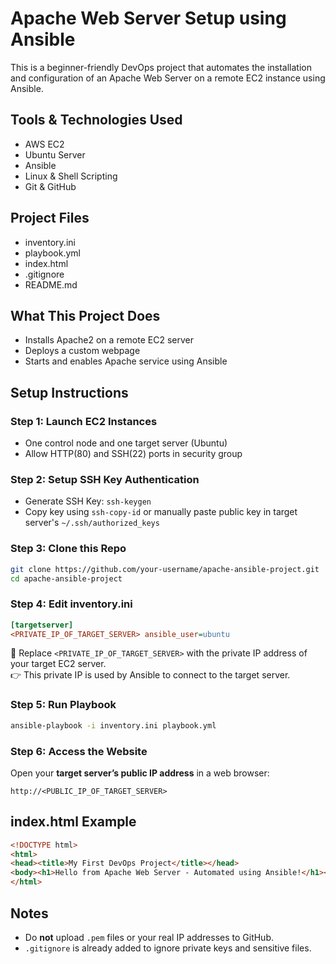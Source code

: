# Apache Web Server Setup using Ansible

This is a beginner-friendly DevOps project that automates the installation and configuration of an Apache Web Server on a remote EC2 instance using Ansible.

## Tools & Technologies Used
- AWS EC2
- Ubuntu Server
- Ansible
- Linux & Shell Scripting
- Git & GitHub

## Project Files
- inventory.ini
- playbook.yml
- index.html
- .gitignore
- README.md

## What This Project Does
- Installs Apache2 on a remote EC2 server
- Deploys a custom webpage
- Starts and enables Apache service using Ansible

## Setup Instructions
### Step 1: Launch EC2 Instances
- One control node and one target server (Ubuntu)
- Allow HTTP(80) and SSH(22) ports in security group

### Step 2: Setup SSH Key Authentication
- Generate SSH Key: `ssh-keygen`
- Copy key using `ssh-copy-id` or manually paste public key in target server's `~/.ssh/authorized_keys`

### Step 3: Clone this Repo
```bash
git clone https://github.com/your-username/apache-ansible-project.git
cd apache-ansible-project
```

### Step 4: Edit inventory.ini
```ini
[targetserver]
<PRIVATE_IP_OF_TARGET_SERVER> ansible_user=ubuntu
```
🔸 Replace `<PRIVATE_IP_OF_TARGET_SERVER>` with the private IP address of your target EC2 server.  
👉 This private IP is used by Ansible to connect to the target server.

### Step 5: Run Playbook
```bash
ansible-playbook -i inventory.ini playbook.yml
```

### Step 6: Access the Website
Open your **target server’s public IP address** in a web browser:
```
http://<PUBLIC_IP_OF_TARGET_SERVER>
```

## index.html Example
```html
<!DOCTYPE html>
<html>
<head><title>My First DevOps Project</title></head>
<body><h1>Hello from Apache Web Server - Automated using Ansible!</h1></body>
</html>
```

## Notes
- Do **not** upload `.pem` files or your real IP addresses to GitHub.
- `.gitignore` is already added to ignore private keys and sensitive files.
